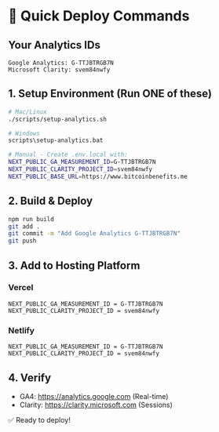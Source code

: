 # 🚀 Quick Deploy Commands

## Your Analytics IDs
```
Google Analytics: G-TTJBTRGB7N
Microsoft Clarity: svem84nwfy
```

## 1. Setup Environment (Run ONE of these)
```bash
# Mac/Linux
./scripts/setup-analytics.sh

# Windows
scripts\setup-analytics.bat

# Manual - Create .env.local with:
NEXT_PUBLIC_GA_MEASUREMENT_ID=G-TTJBTRGB7N
NEXT_PUBLIC_CLARITY_PROJECT_ID=svem84nwfy
NEXT_PUBLIC_BASE_URL=https://www.bitcoinbenefits.me
```

## 2. Build & Deploy
```bash
npm run build
git add .
git commit -m "Add Google Analytics G-TTJBTRGB7N"
git push
```

## 3. Add to Hosting Platform

### Vercel
```
NEXT_PUBLIC_GA_MEASUREMENT_ID = G-TTJBTRGB7N
NEXT_PUBLIC_CLARITY_PROJECT_ID = svem84nwfy
```

### Netlify
```
NEXT_PUBLIC_GA_MEASUREMENT_ID = G-TTJBTRGB7N
NEXT_PUBLIC_CLARITY_PROJECT_ID = svem84nwfy
```

## 4. Verify
- GA4: https://analytics.google.com (Real-time)
- Clarity: https://clarity.microsoft.com (Sessions)

✅ Ready to deploy!
